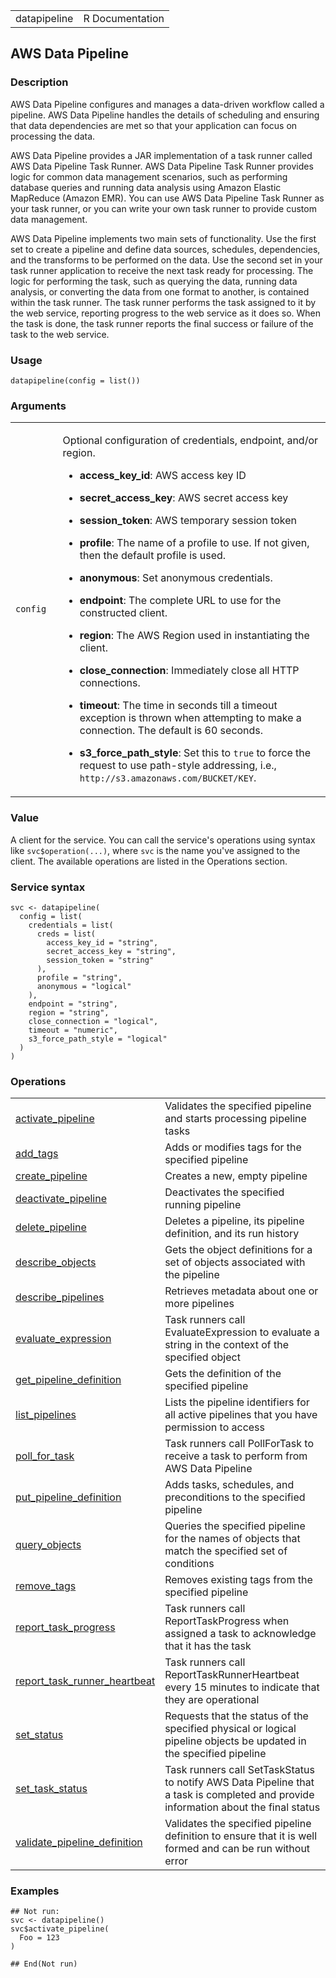 <table style="width: 100%;">
<tbody>
<tr class="odd">
<td>datapipeline</td>
<td style="text-align: right;">R Documentation</td>
</tr>
</tbody>
</table>

## AWS Data Pipeline

### Description

AWS Data Pipeline configures and manages a data-driven workflow called a
pipeline. AWS Data Pipeline handles the details of scheduling and
ensuring that data dependencies are met so that your application can
focus on processing the data.

AWS Data Pipeline provides a JAR implementation of a task runner called
AWS Data Pipeline Task Runner. AWS Data Pipeline Task Runner provides
logic for common data management scenarios, such as performing database
queries and running data analysis using Amazon Elastic MapReduce (Amazon
EMR). You can use AWS Data Pipeline Task Runner as your task runner, or
you can write your own task runner to provide custom data management.

AWS Data Pipeline implements two main sets of functionality. Use the
first set to create a pipeline and define data sources, schedules,
dependencies, and the transforms to be performed on the data. Use the
second set in your task runner application to receive the next task
ready for processing. The logic for performing the task, such as
querying the data, running data analysis, or converting the data from
one format to another, is contained within the task runner. The task
runner performs the task assigned to it by the web service, reporting
progress to the web service as it does so. When the task is done, the
task runner reports the final success or failure of the task to the web
service.

### Usage

    datapipeline(config = list())

### Arguments

<table>
<colgroup>
<col style="width: 15%" />
<col style="width: 85%" />
</colgroup>
<tbody>
<tr class="odd">
<td><code id="datapipeline_:_config">config</code></td>
<td><p>Optional configuration of credentials, endpoint, and/or
region.</p>
<ul>
<li><p><strong>access_key_id</strong>: AWS access key ID</p></li>
<li><p><strong>secret_access_key</strong>: AWS secret access
key</p></li>
<li><p><strong>session_token</strong>: AWS temporary session
token</p></li>
<li><p><strong>profile</strong>: The name of a profile to use. If not
given, then the default profile is used.</p></li>
<li><p><strong>anonymous</strong>: Set anonymous credentials.</p></li>
<li><p><strong>endpoint</strong>: The complete URL to use for the
constructed client.</p></li>
<li><p><strong>region</strong>: The AWS Region used in instantiating the
client.</p></li>
<li><p><strong>close_connection</strong>: Immediately close all HTTP
connections.</p></li>
<li><p><strong>timeout</strong>: The time in seconds till a timeout
exception is thrown when attempting to make a connection. The default is
60 seconds.</p></li>
<li><p><strong>s3_force_path_style</strong>: Set this to
<code>true</code> to force the request to use path-style addressing,
i.e., <code
style="white-space: pre;">⁠http://s3.amazonaws.com/BUCKET/KEY⁠</code>.</p></li>
</ul></td>
</tr>
</tbody>
</table>

### Value

A client for the service. You can call the service's operations using
syntax like `svc$operation(...)`, where `svc` is the name you've
assigned to the client. The available operations are listed in the
Operations section.

### Service syntax

    svc <- datapipeline(
      config = list(
        credentials = list(
          creds = list(
            access_key_id = "string",
            secret_access_key = "string",
            session_token = "string"
          ),
          profile = "string",
          anonymous = "logical"
        ),
        endpoint = "string",
        region = "string",
        close_connection = "logical",
        timeout = "numeric",
        s3_force_path_style = "logical"
      )
    )

### Operations

<table>
<tbody>
<tr class="odd">
<td style="text-align: left;"><a href="../datapipeline_activate_pipeline/"> activate_pipeline </a></td>
<td style="text-align: left;">Validates the specified pipeline and
starts processing pipeline tasks</td>
</tr>
<tr class="even">
<td style="text-align: left;"><a href="../datapipeline_add_tags/"> add_tags </a></td>
<td style="text-align: left;">Adds or modifies tags for the specified
pipeline</td>
</tr>
<tr class="odd">
<td style="text-align: left;"><a href="../datapipeline_create_pipeline/"> create_pipeline </a></td>
<td style="text-align: left;">Creates a new, empty pipeline</td>
</tr>
<tr class="even">
<td style="text-align: left;"><a href="../datapipeline_deactivate_pipeline/"> deactivate_pipeline </a></td>
<td style="text-align: left;">Deactivates the specified running
pipeline</td>
</tr>
<tr class="odd">
<td style="text-align: left;"><a href="../datapipeline_delete_pipeline/"> delete_pipeline </a></td>
<td style="text-align: left;">Deletes a pipeline, its pipeline
definition, and its run history</td>
</tr>
<tr class="even">
<td style="text-align: left;"><a href="../datapipeline_describe_objects/"> describe_objects </a></td>
<td style="text-align: left;">Gets the object definitions for a set of
objects associated with the pipeline</td>
</tr>
<tr class="odd">
<td style="text-align: left;"><a href="../datapipeline_describe_pipelines/"> describe_pipelines </a></td>
<td style="text-align: left;">Retrieves metadata about one or more
pipelines</td>
</tr>
<tr class="even">
<td style="text-align: left;"><a href="../datapipeline_evaluate_expression/"> evaluate_expression </a></td>
<td style="text-align: left;">Task runners call EvaluateExpression to
evaluate a string in the context of the specified object</td>
</tr>
<tr class="odd">
<td style="text-align: left;"><a href="../datapipeline_get_pipeline_definition/"> get_pipeline_definition </a></td>
<td style="text-align: left;">Gets the definition of the specified
pipeline</td>
</tr>
<tr class="even">
<td style="text-align: left;"><a href="../datapipeline_list_pipelines/"> list_pipelines </a></td>
<td style="text-align: left;">Lists the pipeline identifiers for all
active pipelines that you have permission to access</td>
</tr>
<tr class="odd">
<td style="text-align: left;"><a href="../datapipeline_poll_for_task/"> poll_for_task </a></td>
<td style="text-align: left;">Task runners call PollForTask to receive a
task to perform from AWS Data Pipeline</td>
</tr>
<tr class="even">
<td style="text-align: left;"><a href="../datapipeline_put_pipeline_definition/"> put_pipeline_definition </a></td>
<td style="text-align: left;">Adds tasks, schedules, and preconditions
to the specified pipeline</td>
</tr>
<tr class="odd">
<td style="text-align: left;"><a href="../datapipeline_query_objects/"> query_objects </a></td>
<td style="text-align: left;">Queries the specified pipeline for the
names of objects that match the specified set of conditions</td>
</tr>
<tr class="even">
<td style="text-align: left;"><a href="../datapipeline_remove_tags/"> remove_tags </a></td>
<td style="text-align: left;">Removes existing tags from the specified
pipeline</td>
</tr>
<tr class="odd">
<td style="text-align: left;"><a href="../datapipeline_report_task_progress/"> report_task_progress </a></td>
<td style="text-align: left;">Task runners call ReportTaskProgress when
assigned a task to acknowledge that it has the task</td>
</tr>
<tr class="even">
<td style="text-align: left;"><a href="../datapipeline_report_task_runner_heartbeat/"> report_task_runner_heartbeat </a></td>
<td style="text-align: left;">Task runners call
ReportTaskRunnerHeartbeat every 15 minutes to indicate that they are
operational</td>
</tr>
<tr class="odd">
<td style="text-align: left;"><a href="../datapipeline_set_status/"> set_status </a></td>
<td style="text-align: left;">Requests that the status of the specified
physical or logical pipeline objects be updated in the specified
pipeline</td>
</tr>
<tr class="even">
<td style="text-align: left;"><a href="../datapipeline_set_task_status/"> set_task_status </a></td>
<td style="text-align: left;">Task runners call SetTaskStatus to notify
AWS Data Pipeline that a task is completed and provide information about
the final status</td>
</tr>
<tr class="odd">
<td style="text-align: left;"><a href="../datapipeline_validate_pipeline_definition/"> validate_pipeline_definition </a></td>
<td style="text-align: left;">Validates the specified pipeline
definition to ensure that it is well formed and can be run without
error</td>
</tr>
</tbody>
</table>

### Examples

    ## Not run: 
    svc <- datapipeline()
    svc$activate_pipeline(
      Foo = 123
    )

    ## End(Not run)
